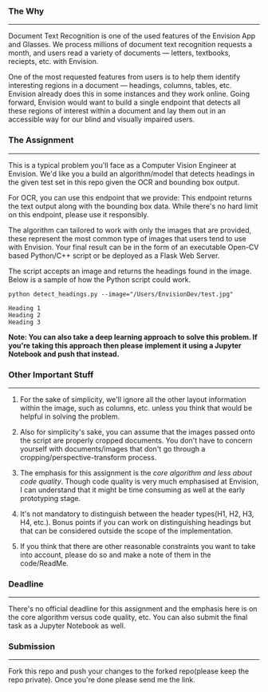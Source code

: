 ### The Why

---

Document Text Recognition is one of the used features of the Envision App and Glasses. We process millions of document text recognition requests a month, and users read a variety of documents — letters, textbooks, reciepts, etc. with Envision. 

One of the most requested features from users is to help them identify interesting regions in a document — headings, columns, tables, etc. Envision already does this in some instances and they work online. Going forward, Envision would want to build a single endpoint that detects all these regions of interest within a document and lay them out in an accessible way for our blind and visually impaired users. 

### The Assignment

---

This is a typical problem you'll face as a Computer Vision Engineer at Envision. We'd like you a build an algorithm/model that detects headings in the given test set in this repo given the OCR and bounding box output. 

For OCR, you can use this endpoint that we provide: 
This endpoint returns the text output along with the bounding box data. While there's no hard limit on this endpoint, please use it responsibly. 

The algorithm can tailored to work with only the images that are provided, these represent the most common type of images that users tend to use with Envision. Your final result can be in the form of an executable Open-CV based Python/C++ script or be deployed as a Flask Web Server.

The script accepts an image and returns the headings found in the image. Below is a sample of how the Python script could work. 

```
python detect_headings.py --image="/Users/EnvisionDev/test.jpg"

Heading 1
Heading 2
Heading 3
``` 

**Note: You can also take a deep learning approach to solve this problem. If you're taking this approach then please implement it using a Jupyter Notebook and push that instead.**

### Other Important Stuff

---

1.  For the sake of simplicity, we'll ignore all the other layout information within the image, such as columns, etc. unless you think that would be helpful in solving the problem.

2. Also for simplicity's sake, you can assume that the images passed onto the script are properly cropped documents. You don't have to concern yourself with documents/images that don't go through a cropping/perspective-transform process.

3. The emphasis for this assignment is the _core algorithm and less about code quality_. Though code quality is very much emphasised at Envision, I can understand that it might be time consuming as well at the early prototyping stage.

4. It's not mandatory to distinguish between the header types(H1, H2, H3, H4, etc.). Bonus points if you can work on distinguishing headings but that can be considered outside the scope of the implementation.

5. If you think that there are other reasonable constraints you want to take into account, please do so and make a note of them in the code/ReadMe.


### Deadline

---

There's no official deadline for this assignment and the emphasis here is on the core algorithm versus code quality, etc. You can also submit the final task as a Jupyter Notebook as well. 

### Submission

---

Fork this repo and push your changes to the forked repo(please keep the repo private). Once you're done please send me the link.
